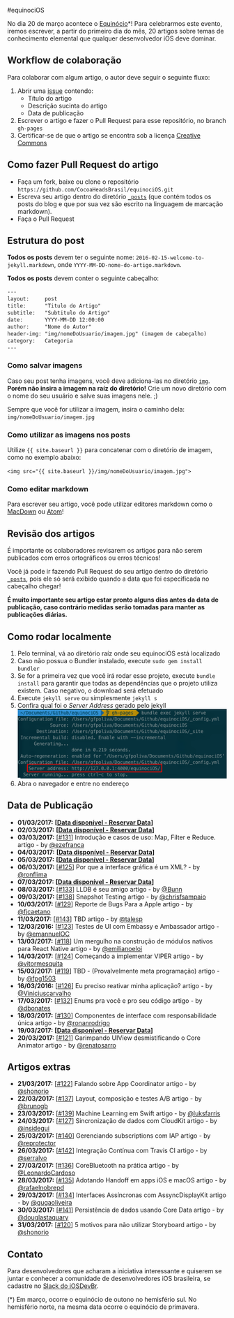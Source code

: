 #equinociOS

No dia 20 de março acontece o [Equinócio](https://pt.wikipedia.org/wiki/Equinócio)*! Para celebrarmos este evento, iremos escrever, a partir do primeiro dia do mês, 20 artigos sobre temas de conhecimento elemental que qualquer desenvolvedor iOS deve dominar.

## Workflow de colaboração
Para colaborar com algum artigo, o autor deve seguir o seguinte fluxo:

1. Abrir uma [issue](https://github.com/CocoaHeadsBrasil/equinociOS/issues) contendo:
	- Título do artigo
	- Descrição sucinta do artigo
	- Data de publicação
2. Escrever o artigo e fazer o Pull Request para esse repositório, no branch `gh-pages`
3. Certificar-se de que o artigo se encontra sob a licença [Creative Commons](https://br.creativecommons.org/)

## Como fazer Pull Request do artigo
- Faça um fork, baixe ou clone o repositório `https://github.com/CocoaHeadsBrasil/equinociOS.git`
- Escreva seu artigo dentro do diretório [`_posts`](https://github.com/CocoaHeadsBrasil/equinociOS/tree/gh-pages/_posts) (que contém todos os posts do blog e que por sua vez são escrito na linguagem de marcação markdown).
- Faça o Pull Request

## Estrutura do post
**Todos os posts** devem ter o seguinte nome: `2016-02-15-welcome-to-jekyll.markdown`, onde `YYYY-MM-DD-nome-do-artigo.markdown`.

**Todos os posts** devem conter o seguinte cabeçalho:

	---
	layout:     post
	title:      "Titulo do Artigo"
	subtitle:   "Subtitulo do Artigo"
	date:       YYYY-MM-DD 12:00:00
	author:     "Nome do Autor"
	header-img: "img/nomeDoUsuario/imagem.jpg" (imagem de cabeçalho)
	category:   Categoria
	---

### Como salvar imagens
Caso seu post tenha imagens, você deve adiciona-las no diretório [`img`](https://github.com/CocoaHeadsBrasil/equinociOS/tree/gh-pages/img). **Porém não insira a imagem na raíz do diretório!** Crie um novo diretório com o nome do seu usuário e salve suas imagens nele. ;)

Sempre que você for utilizar a imagem, insira o caminho dela: `img/nomeDoUsuario/imagem.jpg`

### Como utilizar as imagens nos posts
Utilize `{{ site.baseurl }}` para concatenar com o diretório de imagem, como no exemplo abaixo: 

`<img src="{{ site.baseurl }}/img/nomeDoUsuario/imagem.jpg">`

### Como editar markdown
Para escrever seu artigo, você pode utilizar editores markdown como o [MacDown](http://macdown.uranusjr.com/) ou [Atom](https://atom.io/packages/markdown-writer)!

## Revisão dos artigos
É importante os colaboradores revisarem os artigos para não serem publicados com erros ortográficos ou erros técnicos!

Você já pode ir fazendo Pull Request do seu artigo dentro do diretório [`_posts`](https://github.com/CocoaHeadsBrasil/equinociOS/tree/gh-pages/_posts), pois ele só será exibido quando a data que foi especificada no cabeçalho chegar!

**É muito importante seu artigo estar pronto alguns dias antes da data de publicação, caso contrário medidas serão tomadas para manter as publicações diárias.**

## Como rodar localmente
1. Pelo terminal, vá ao diretório raíz onde seu equinociOS está localizado
2. Caso não possua o Bundler instalado, execute `sudo gem install bundler`
2. Se for a primeira vez que você irá rodar esse projeto, execute `bundle install` para garantir que todas as dependências que o projeto utiliza existem. Caso negativo, o download será efetuado
2. Execute `jekyll serve` ou simplesmente `jekyll s`
3. Confira qual foi o *Server Address* gerado pelo jekyll ![](img/jekyll-path.png)
4. Abra o navegador e entre no endereço


## Data de Publicação
- **01/03/2017:** **[[Data disponível - Reservar Data](https://github.com/CocoaHeadsBrasil/equinociOS/issues/new)]**
- **02/03/2017:** **[[Data disponível - Reservar Data](https://github.com/CocoaHeadsBrasil/equinociOS/issues/new)]**
- **03/03/2017:** [[#131](https://github.com/CocoaHeadsBrasil/equinociOS/issues/131)] Introdução e casos de uso: Map, Filter e Reduce. artigo - by [@ezefranca](https://github.com/ezefranca) 
- **04/03/2017:** **[[Data disponível - Reservar Data](https://github.com/CocoaHeadsBrasil/equinociOS/issues/new)]**
- **05/03/2017:** **[[Data disponível - Reservar Data](https://github.com/CocoaHeadsBrasil/equinociOS/issues/new)]**
- **06/03/2017:** [[#125](https://github.com/CocoaHeadsBrasil/equinociOS/issues/125)] Por que a interface gráfica é um XML? - by [@ronflima](https://github.com/ronflima) 
- **07/03/2017:** **[[Data disponível - Reservar Data](https://github.com/CocoaHeadsBrasil/equinociOS/issues/new)]**
- **08/03/2017:** [[#133](https://github.com/CocoaHeadsBrasil/equinociOS/issues/133)] LLDB é seu amigo artigo - by [@Bunn](https://github.com/Bunn) 
- **09/03/2017:** [[#138](https://github.com/CocoaHeadsBrasil/equinociOS/issues/138)] Snapshot Testing artigo - by [@chrisfsampaio](https://github.com/chrisfsampaio) 
- **10/03/2017:** [[#129](https://github.com/CocoaHeadsBrasil/equinociOS/issues/129)] Reporte de Bugs Para a Apple artigo - by [@fjcaetano](https://github.com/fjcaetano) 
- **11/03/2017:** [[#143](https://github.com/CocoaHeadsBrasil/equinociOS/issues/143)] TBD artigo - by [@talesp](https://github.com/talesp) 
- **12/03/2016:** [[#123](https://github.com/CocoaHeadsBrasil/equinociOS/issues/123)] Testes de UI com Embassy e Ambassador artigo - by [@emannuelOC](https://github.com/emannuelOC) 
- **13/03/2017:** [[#118](https://github.com/CocoaHeadsBrasil/equinociOS/issues/118)] Um mergulho na construção de módulos nativos para React Native artigo - by [@emilianoeloi](https://github.com/emilianoeloi) 
- **14/03/2017:** [[#124](https://github.com/CocoaHeadsBrasil/equinociOS/issues/124)] Começando a implementar VIPER artigo - by [@vitormesquita](https://github.com/vitormesquita) 
- **15/03/2017:** [[#119](https://github.com/CocoaHeadsBrasil/equinociOS/issues/119)] TBD - (Provalvelmente meta programação) artigo - by [@fpg1503](https://github.com/fpg1503) 
- **16/03/2016:** [[#126](https://github.com/CocoaHeadsBrasil/equinociOS/issues/126)] Eu preciso reativar minha aplicação? artigo - by [@Viniciuscarvalho](https://github.com/Viniciuscarvalho) 
- **17/03/2017:** [[#132](https://github.com/CocoaHeadsBrasil/equinociOS/issues/132)] Enums pra você e pro seu código artigo - by [@dbonates](https://github.com/dbonates) 
- **18/03/2017:** [[#130](https://github.com/CocoaHeadsBrasil/equinociOS/issues/130)] Componentes de interface com responsabilidade única artigo - by [@ronanrodrigo](https://github.com/ronanrodrigo) 
- **19/03/2017:** **[[Data disponível - Reservar Data](https://github.com/CocoaHeadsBrasil/equinociOS/issues/new)]**
- **20/03/2017:** [[#121](https://github.com/CocoaHeadsBrasil/equinociOS/issues/121)] Garimpando UIView desmistificando o Core Animator artigo - by [@renatosarro](https://github.com/renatosarro) 

## Artigos extras
- **21/03/2017:** [[#122](https://github.com/CocoaHeadsBrasil/equinociOS/issues/122)] Falando sobre App Coordinator artigo - by [@shonorio](https://github.com/shonorio) 
- **22/03/2017:** [[#137](https://github.com/CocoaHeadsBrasil/equinociOS/issues/137)] Layout, composição e testes A/B artigo - by [@brunogb](https://github.com/brunogb) 
- **23/03/2017:** [[#139](https://github.com/CocoaHeadsBrasil/equinociOS/issues/139)] Machine Learning em Swift artigo - by [@luksfarris](https://github.com/luksfarris) 
- **24/03/2017:** [[#127](https://github.com/CocoaHeadsBrasil/equinociOS/issues/127)] Sincronização de dados com CloudKit artigo - by [@insidegui](https://github.com/insidegui) 
- **25/03/2017:** [[#140](https://github.com/CocoaHeadsBrasil/equinociOS/issues/140)] Gerenciando subscriptions com IAP artigo - by [@reprotector](https://github.com/reprotector) 
- **26/03/2017:** [[#142](https://github.com/CocoaHeadsBrasil/equinociOS/issues/142)] Integração Contínua com Travis CI artigo - by [@serralvo](https://github.com/serralvo) 
- **27/03/2017:** [[#136](https://github.com/CocoaHeadsBrasil/equinociOS/issues/136)] CoreBluetooth na prática artigo - by [@LeonardoCardoso](https://github.com/LeonardoCardoso) 
- **28/03/2017:** [[#135](https://github.com/CocoaHeadsBrasil/equinociOS/issues/135)] Adotando Handoff em apps iOS e macOS artigo - by [@rafaelnobrepd](https://github.com/rafaelnobrepd) 
- **29/03/2017:** [[#134](https://github.com/CocoaHeadsBrasil/equinociOS/issues/134)] Interfaces Assíncronas com AssyncDisplayKit artigo - by [@gugaoliveira](https://github.com/gugaoliveira) 
- **30/03/2017:** [[#141](https://github.com/CocoaHeadsBrasil/equinociOS/issues/141)] Persistência de dados usando Core Data artigo - by [@douglastaquary](https://github.com/douglastaquary) 
- **31/03/2017:** [[#120](https://github.com/CocoaHeadsBrasil/equinociOS/issues/120)] 5 motivos para não utilizar Storyboard artigo - by [@shonorio](https://github.com/shonorio) 


## Contato
Para desenvolvedores que acharam a iniciativa interessante e quiserem se juntar e conhecer a comunidade de desenvolvedores iOS brasileira, se cadastre no [Slack do iOSDevBr](http://iosdevbr.herokuapp.com/).


(*) Em março, ocorre o equinócio de outono no hemisfério sul. No hemisfério norte, na mesma data ocorre o equinócio de primavera.
